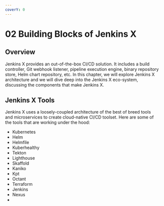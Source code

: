 ```yaml
---
coverY: 0
---
```


# 02 Building Blocks of Jenkins X

## Overview&#x20;

Jenkins X provides an out-of-the-box CI/CD solution. It includes a build controller, Git webhook listener, pipeline execution engine, binary repository store, Helm chart repository, etc. In this chapter, we will explore Jenkins X architecture and we will dive deep into the Jenkins X eco-system, discussing the components that make Jenkins X.

## Jenkins X Tools



Jenkins X uses a loosely-coupled architecture of the best of breed tools and microservices to create cloud-native CI/CD toolset. Here are some of the tools that are working under the hood:

* Kubernetes&#x20;
* Helm&#x20;
* Helmfile&#x20;
* Kuberhealthy&#x20;
* Tekton&#x20;
* Lighthouse&#x20;
* Skaffold&#x20;
* Kaniko&#x20;
* Kpt&#x20;
* Octant&#x20;
* Terraform&#x20;
* Jenkins
* Nexus
*
